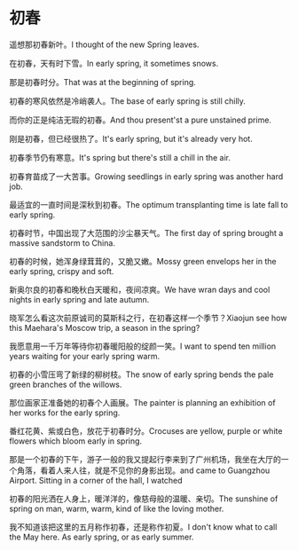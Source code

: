 # 初春

<p><span class="chinese">遥想那初春新叶。</span><span class="english">I thought of the new Spring leaves.</span></p>

<p><span class="chinese">在初春，天有时下雪。</span><span class="english">In early spring, it sometimes snows.</span></p>

<p><span class="chinese">那是初春时分。</span><span class="english">That was at the beginning of spring.</span></p>

<p><span class="chinese">初春的寒风依然是冷峭袭人。</span><span class="english">The base of early spring is still chilly.</span></p>

<p><span class="chinese">而你的正是纯洁无瑕的初春。</span><span class="english">And thou present'st a pure unstained prime.</span></p>

<p><span class="chinese">刚是初春，但已经很热了。</span><span class="english">It's early spring, but it's already very hot.</span></p>

<p><span class="chinese">初春季节仍有寒意。</span><span class="english">It's spring but there's still a chill in the air.</span></p>

<p><span class="chinese">初春育苗成了一大苦事。</span><span class="english">Growing seedlings in early spring was another hard job.</span></p>

<p><span class="chinese">最适宜的一直时间是深秋到初春。</span><span class="english">The optimum transplanting time is late fall to early spring.</span></p>

<p><span class="chinese">初春时节，中国出现了大范围的沙尘暴天气。</span><span class="english">The first day of spring brought a massive sandstorm to China.</span></p>

<p><span class="chinese">初春的时候，她浑身绿茸茸的，又脆又嫩。</span><span class="english">Mossy green envelops her in the early spring, crispy and soft.</span></p>

<p><span class="chinese">新奥尔良的初春和晚秋白天暖和，夜间凉爽。</span><span class="english">We have wran days and cool nights in early spring and late autumn.</span></p>

<p><span class="chinese">晓军怎么看这次前原诚司的莫斯科之行，在初春这样一个季节？</span><span class="english">Xiaojun see how this Maehara's Moscow trip, a season in the spring?</span></p>

<p><span class="chinese">我愿意用一千万年等待你初春暖阳般的绽颜一笑。</span><span class="english">I want to spend ten million years waiting for your early spring warm.</span></p>

<p><span class="chinese">初春的小雪压弯了新绿的柳树枝。</span><span class="english">The snow of early spring bends the pale green branches of the willows.</span></p>

<p><span class="chinese">那位画家正准备她的初春个人画展。</span><span class="english">The painter is planning an exhibition of her works for the early spring.</span></p>

<p><span class="chinese">番红花黄、紫或白色，放花于初春时分。</span><span class="english">Crocuses are yellow, purple or white flowers which bloom early in spring.</span></p>

<p><span class="chinese">那是一个初春的下午，游子一般的我又提起行李来到了广州机场，我坐在大厅的一个角落，看着人来人往，就是不见你的身影出现。</span><span class="english">and came to Guangzhou Airport. Sitting in a corner of the hall, I watched</span></p>

<p><span class="chinese">初春的阳光洒在人身上，暖洋洋的，像慈母般的温暖、亲切。</span><span class="english">The sunshine of spring on man, warm, warm, kind of like the loving mother.</span></p>

<p><span class="chinese">我不知道该把这里的五月称作初春，还是称作初夏。</span><span class="english">I don't know what to call the May here. As early spring, or as early summer.</span></p>

